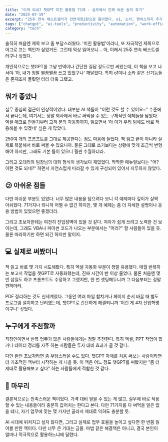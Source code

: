 ```yaml
---
title: "이게 되네? 챗GPT 미친 활용법 71제 - 실무에서 진짜 써본 솔직 후기"
date: "2025-07-19"
excerpt: "25주 연속 베스트셀러가 전면개정2판으로 돌아왔다. o1, 소라, 캔버스까지 추가된 챗GPT 활용서, 과연 실무에 얼마나 도움될까?"
tags: ["chatgpt", "ai-tools", "productivity", "automation", "work-efficiency"]
category: "tech"
---
```


솔직히 처음엔 제목 보고 좀 부담스러웠다. '미친 활용법'이라니, 또 자극적인 제목으로 어그로 끄는 책인가 싶었거든. 그런데 막상 읽어보니... 아, 이래서 25주 연속 베스트셀러구나 싶었다.

개인적으로는 챗GPT를 그냥 번역이나 간단한 질답 정도로만 써왔는데, 이 책을 보고 나서야 '아, 내가 정말 찔끔찔끔 쓰고 있었구나' 깨달았다. 특히 o1이나 소라 같은 신기능들은 존재조차 몰랐던 터라 더욱 그랬고.

## 뭐가 좋았나

실무 중심의 접근이 인상적이었다. 대부분 AI 책들이 "이런 것도 할 수 있어요~" 수준에서 끝나는데, 여기서는 정말 회사에서 바로 써먹을 수 있는 구체적인 예제들을 담았다. 엑셀 매크로 만들기부터 고객 문의 자동화까지, 읽으면서 '아 이거 우리 팀에도 바로 적용해볼 수 있겠네' 싶은 게 많았다.

250여 개의 프롬프트를 그대로 제공한다는 점도 마음에 들었다. 책 읽고 끝이 아니라 실제로 복붙해서 바로 써볼 수 있으니까. 물론 그대로 쓰기보다는 상황에 맞게 조금씩 변형해야 하지만, 그래도 기본 틀이 있으니 훨씬 수월하더라.

그리고 오대리와 팀장님의 대화 형식이 생각보다 재밌었다. 딱딱한 매뉴얼보다는 "어? 이런 것도 되네?" 하면서 자연스럽게 따라갈 수 있게 구성되어 있어서 지루하지 않았다.

## 😕 아쉬운 점들

다만 아쉬운 부분도 있었다. 너무 많은 내용을 담으려다 보니 각 예제마다 깊이가 살짝 아쉬웠다. 71가지나 되니까 어쩔 수 없긴 하지만, 몇 개 예제는 좀 더 자세한 설명이나 응용 방법이 있었으면 좋겠더라.

그리고 초보자한테는 여전히 진입장벽이 있을 것 같다. 저자가 쉽게 쓰려고 노력한 건 보이는데, 그래도 VBA나 파이썬 코드가 나오는 부분에서는 "어라?" 할 사람들이 있을 듯. 물론 따라하기만 하면 되긴 하지만 말이지.

## 💻 실제로 써봤더니

책 읽고 바로 몇 가지 시도해봤다. 특히 엑셀 자동화 부분이 정말 유용했다. 매월 반복하는 보고서 작업을 챗GPT로 자동화했는데, 진짜 시간이 반 이상 줄었다. 물론 처음엔 몇 번 삽질도 하고 프롬프트도 수정하고 그랬지만, 한 번 셋팅해두니까 그 다음부터는 정말 편하더라.

PDF 정리하는 것도 신세계였다. 그동안 여러 파일 합치거나 페이지 순서 바꿀 때 별도 프로그램 설치하고 난리였는데, 챗GPT로 간단하게 해결되니까 '이런 게 4차 산업혁명이구나' 싶었다.

## 누구에게 추천할까

직장인이면서 반복 업무가 많은 사람들에게는 정말 추천한다. 특히 엑셀, PPT 작업이 많거나 데이터 정리를 자주 하는 사람들은 투자 대비 효과가 클 것 같다.

다만 완전 초보자라면 좀 부담스러울 수도 있다. 챗GPT 자체를 처음 써보는 사람이라면 더 기초적인 책부터 시작하는 게 나을 듯. 이 책은 어느 정도 챗GPT를 써봤지만 "좀 더 제대로 활용해보고 싶다" 하는 사람들에게 적합한 것 같다.

## 🏁 마무리

결론적으로는 만족스러운 책이었다. 가격 대비 얻을 수 있는 게 많고, 실무에 바로 적용할 수 있는 내용들이라 충분히 값어치는 한다고 본다. 다만 71가지를 다 써먹을 일은 없을 테니, 자기 업무에 맞는 몇 가지만 골라서 제대로 익혀도 충분할 듯.

AI 시대에 뒤처지고 싶지 않다면, 그리고 실제로 업무 효율을 높이고 싶다면 한 번쯤 읽어볼 만한 책이다. 다만 너무 큰 기대는 금물. 마법 같은 해결책은 아니고, 결국 본인이 얼마나 적극적으로 활용하느냐에 달렸다.